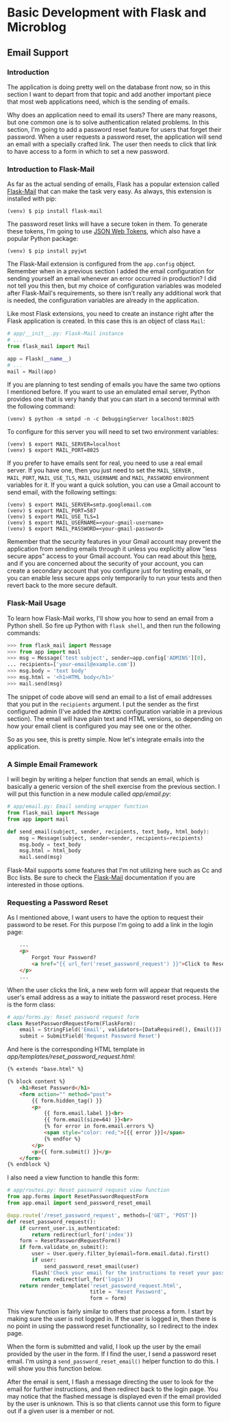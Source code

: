 # Basic Development with Flask and Microblog

## Email Support

### Introduction

The application is doing pretty well on the database front now, so in 
this section I want to depart from that topic and add another important 
piece that most web applications need, which is the sending of emails.

Why does an application need to email its users? There are many reasons, 
but one common one is to solve authentication related problems. In this 
section, I'm going to add a password reset feature for users that forget 
their password. When a user requests a password reset, the application 
will send an email with a specially crafted link. The user then needs to 
click that link to have access to a form in which to set a new password.

### Introduction to Flask-Mail

As far as the actual sending of emails, Flask has a popular extension 
called [Flask-Mail](https://pythonhosted.org/Flask-Mail/) that can make 
the task very easy. As always, this extension is installed with pip:

```
(venv) $ pip install flask-mail
```

The password reset links will have a secure token in them. To generate 
these tokens, I'm going to use [JSON Web Tokens](https://jwt.io/), which 
also have a popular Python package:

```
(venv) $ pip install pyjwt
```

The Flask-Mail extension is configured from the `app.config` object. 
Remember when in a previous section I added the email configuration for 
sending yourself an email whenever an error occurred in production? I 
did not tell you this then, but my choice of configuration variables was 
modeled after Flask-Mail's requirements, so there isn't really any 
additional work that is needed, the configuration variables are already 
in the application.

Like most Flask extensions, you need to create an instance right after 
the Flask application is created. In this case this is an object of 
class `Mail`:

```python
# app/__init__.py: Flask-Mail instance
# ...
from flask_mail import Mail

app = Flask(__name__)
# ...
mail = Mail(app)
```

If you are planning to test sending of emails you have the same two 
options I mentioned before. If you want to use an emulated email server, 
Python provides one that is very handy that you can start in a second 
terminal with the following command:

```
(venv) $ python -m smtpd -n -c DebuggingServer localhost:8025
```

To configure for this server you will need to set two environment 
variables:

```
(venv) $ export MAIL_SERVER=localhost
(venv) $ export MAIL_PORT=8025
```

If you prefer to have emails sent for real, you need to use a real email 
server. If you have one, then you just need to set the `MAIL_SERVER`
, `MAIL_PORT`, `MAIL_USE_TLS`, `MAIL_USERNAME` and `MAIL_PASSWORD` 
environment variables for it. If you want a quick solution, you can use 
a Gmail account to send email, with the following settings:

```
(venv) $ export MAIL_SERVER=smtp.googlemail.com
(venv) $ export MAIL_PORT=587
(venv) $ export MAIL_USE_TLS=1
(venv) $ export MAIL_USERNAME=<your-gmail-username>
(venv) $ export MAIL_PASSWORD=<your-gmail-password>
```

Remember that the security features in your Gmail account may prevent 
the application from sending emails through it unless you explicitly 
allow "less secure apps" access to your Gmail account. You can read 
about this [here](https://support.google.com/accounts/answer/6010255?hl=en), 
and if you are concerned about the security of your account, you can 
create a secondary account that you configure just for testing emails, 
or you can enable less secure apps only temporarily to run your tests 
and then revert back to the more secure default.

### Flask-Mail Usage

To learn how Flask-Mail works, I'll show you how to send an email from a 
Python shell. So fire up Python with `flask shell`, and then run the 
following commands:

```python
>>> from flask_mail import Message
>>> from app import mail
>>> msg = Message('test subject', sender=app.config['ADMINS'][0],
... recipients=['your-email@example.com'])
>>> msg.body = 'text body'
>>> msg.html = '<h1>HTML body</h1>'
>>> mail.send(msg)
```

The snippet of code above will send an email to a list of email 
addresses that you put in the `recipients` argument. I put the sender as 
the first configured admin (I've added the `ADMINS` configuration 
variable in a previous section). The email will have plain text and HTML 
versions, so depending on how your email client is configured you may 
see one or the other.

So as you see, this is pretty simple. Now let's integrate emails into 
the application.

### A Simple Email Framework

I will begin by writing a helper function that sends an email, which is 
basically a generic version of the shell exercise from the previous 
section. I will put this function in a new module called *app/email.py*:

```python
# app/email.py: Email sending wrapper function
from flask_mail import Message
from app import mail

def send_email(subject, sender, recipients, text_body, html_body):
    msg = Message(subject, sender=sender, recipients=recipients)
    msg.body = text_body
    msg.html = html_body
    mail.send(msg)
```

Flask-Mail supports some features that I'm not utilizing here such as Cc 
and Bcc lists. Be sure to check 
the [Flask-Mail](https://pythonhosted.org/Flask-Mail/) documentation if 
you are interested in those options.

### Requesting a Password Reset

As I mentioned above, I want users to have the option to request their 
password to be reset. For this purpose I'm going to add a link in the 
login page:

```html
    ...
    <p>
        Forgot Your Password?
        <a href="{{ url_for('reset_password_request') }}">Click to Reset It</a>
    </p>
    ...
```

When the user clicks the link, a new web form will appear that requests 
the user's email address as a way to initiate the password reset 
process. Here is the form class:

```python
# app/forms.py: Reset password request form
class ResetPasswordRequestForm(FlaskForm):
    email = StringField('Email', validators=[DataRequired(), Email()])
    submit = SubmitField('Request Password Reset')
```

And here is the corresponding HTML template 
in *app/templates/reset_password_request.html*:

```html
{% extends "base.html" %}

{% block content %}
    <h1>Reset Password</h1>
    <form action="" method="post">
        {{ form.hidden_tag() }}
        <p>
            {{ form.email.label }}<br>
            {{ form.email(size=64) }}<br>
            {% for error in form.email.errors %}
            <span style="color: red;">[{{ error }}]</span>
            {% endfor %}
        </p>
        <p>{{ form.submit() }}</p>
    </form>
{% endblock %}
```

I also need a view function to handle this form:

```python
# app/routes.py: Reset password request view function
from app.forms import ResetPasswordRequestForm
from app.email import send_password_reset_email

@app.route('/reset_password_request', methods=['GET', 'POST'])
def reset_password_request():
    if current_user.is_authenticated:
        return redirect(url_for('index'))
    form = ResetPasswordRequestForm()
    if form.validate_on_submit():
        user = User.query.filter_by(email=form.email.data).first()
        if user:
            send_password_reset_email(user)
        flash('Check your email for the instructions to reset your password')
        return redirect(url_for('login'))
    return render_template('reset_password_request.html', 
                           title = 'Reset Password', 
                           form = form)
```

This view function is fairly similar to others that process a form. I 
start by making sure the user is not logged in. If the user is logged 
in, then there is no point in using the password reset functionality, so 
I redirect to the index page.

When the form is submitted and valid, I look up the user by the email 
provided by the user in the form. If I find the user, I send a password 
reset email. I'm using a `send_password_reset_email()` helper function 
to do this. I will show you this function below.

After the email is sent, I flash a message directing the user to look 
for the email for further instructions, and then redirect back to the 
login page. You may notice that the flashed message is displayed even if 
the email provided by the user is unknown. This is so that clients 
cannot use this form to figure out if a given user is a member or not.
